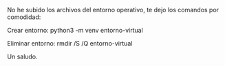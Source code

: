 No he subido los archivos del entorno operativo, te dejo los comandos por comodidad:

Crear entorno: python3 -m venv entorno-virtual

Eliminar entorno: rmdir /S /Q entorno-virtual

Un saludo.
